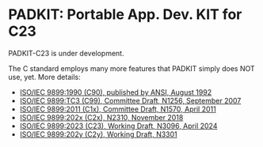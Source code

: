# PADKIT: Portable App. Dev. KIT for C23

PADKIT-C23 is under development.

The C standard employs many more features that PADKIT simply does NOT use, yet. More details:

 - [ISO/IEC 9899:1990 (C90), published by ANSI, August 1992](https://web.archive.org/web/20200909074736if_/https://www.pdf-archive.com/2014/10/02/ansi-iso-9899-1990-1/ansi-iso-9899-1990-1.pdf)
 - [ISO/IEC 9899:TC3 (C99), Committee Draft, N1256, September 2007](https://www.open-std.org/JTC1/SC22/WG14/www/docs/n1256.pdf)
 - [ISO/IEC 9899:2011 (C1x), Committee Draft, N1570, April 2011](https://www.open-std.org/jtc1/sc22/wg14/www/docs/n1570.pdf)
 - [ISO/IEC 9899:202x (C2x), N2310, November 2018](https://www.open-std.org/jtc1/sc22/wg14/www/docs/n2310.pdf) 
 - [ISO/IEC 9899:2023 (C23), Working Draft, N3096, April 2024](https://www.open-std.org/JTC1/SC22/WG14/www/docs/n3096.pdf)
 - [ISO/IEC 9899:202y (C2y), Working Draft, N3301](https://www.open-std.org/jtc1/sc22/wg14/www/docs/n3301.pdf)
